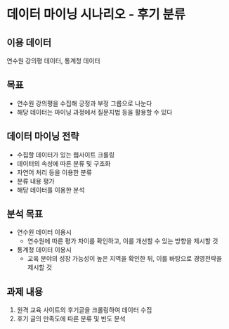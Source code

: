 # 데이터 마이닝 시나리오 - 후기 분류
## 이용 데이터
연수원 강의평 데이터, 통계청 데이터

## 목표
- 연수원 강의평을 수집해 긍정과 부정 그룹으로 나눈다
- 해당 데이터는 마이닝 과정에서 질문지법 등을 활용할 수 있다

## 데이터 마이닝 전략
- 수집할 데이터가 있는 웹사이트 크롤링
- 데이터의 속성에 따른 분류 및 구조화
- 자연어 처리 등을 이용한 분류
- 분류 내용 평가
- 해당 데이터를 이용한 분석

## 분석 목표
- 연수원 데이터 이용시
    - 연수원에 따른 평가 차이를 확인하고, 이를 개선할 수 있는 방향을 제시할 것
- 통계청 데이터 이용시
    - 교육 분야의 성장 가능성이 높은 지역을 확인한 뒤, 이를 바탕으로 경영전략을 제시할 것

## 과제 내용
1. 원격 교육 사이트의 후기글을 크롤링하여 데이터 수집
2. 후기 글의 만족도에 따른 분류 및 빈도 분석